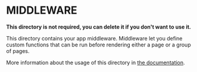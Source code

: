 # MIDDLEWARE

**This directory is not required, you can delete it if you don't want to use it.**

This directory contains your app middleware. Middleware let you define custom functions that can be run before rendering either a page or a group of pages.

More information about the usage of this directory in [the documentation](https://nuxtjs.org/guide/routing#middleware).
